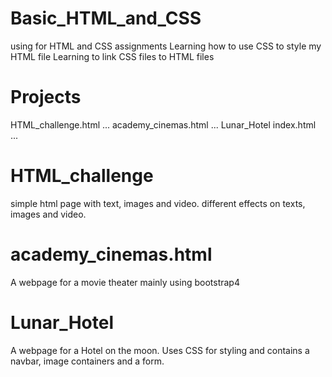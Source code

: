 # Basic_HTML_and_CSS
using for HTML and CSS assignments
Learning how to use CSS to style my HTML file
Learning to link CSS files to HTML files
# Projects
HTML_challenge.html ...
academy_cinemas.html ...
Lunar_Hotel index.html ...
# HTML_challenge
simple html page with text, images and video.
different effects on texts, images and video.
# academy_cinemas.html
A webpage for a movie theater mainly using bootstrap4
# Lunar_Hotel
A webpage for a Hotel on the moon. Uses CSS for styling and contains 
a navbar, image containers and a form.
